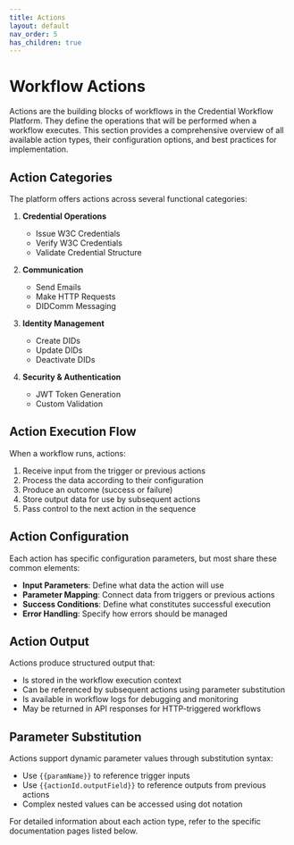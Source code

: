 ```yaml
---
title: Actions
layout: default
nav_order: 5
has_children: true
---
```


# Workflow Actions

Actions are the building blocks of workflows in the Credential Workflow Platform. They define the operations that will be performed when a workflow executes. This section provides a comprehensive overview of all available action types, their configuration options, and best practices for implementation.

## Action Categories

The platform offers actions across several functional categories:

1. **Credential Operations**
   - Issue W3C Credentials
   - Verify W3C Credentials
   - Validate Credential Structure

2. **Communication**
   - Send Emails
   - Make HTTP Requests
   - DIDComm Messaging

3. **Identity Management**
   - Create DIDs
   - Update DIDs
   - Deactivate DIDs

4. **Security & Authentication**
   - JWT Token Generation
   - Custom Validation

## Action Execution Flow

When a workflow runs, actions:

1. Receive input from the trigger or previous actions
2. Process the data according to their configuration
3. Produce an outcome (success or failure)
4. Store output data for use by subsequent actions
5. Pass control to the next action in the sequence

## Action Configuration

Each action has specific configuration parameters, but most share these common elements:

- **Input Parameters**: Define what data the action will use
- **Parameter Mapping**: Connect data from triggers or previous actions
- **Success Conditions**: Define what constitutes successful execution
- **Error Handling**: Specify how errors should be managed

## Action Output

Actions produce structured output that:

- Is stored in the workflow execution context
- Can be referenced by subsequent actions using parameter substitution
- Is available in workflow logs for debugging and monitoring
- May be returned in API responses for HTTP-triggered workflows

## Parameter Substitution

Actions support dynamic parameter values through substitution syntax:

- Use `{{paramName}}` to reference trigger inputs
- Use `{{actionId.outputField}}` to reference outputs from previous actions
- Complex nested values can be accessed using dot notation

For detailed information about each action type, refer to the specific documentation pages listed below.